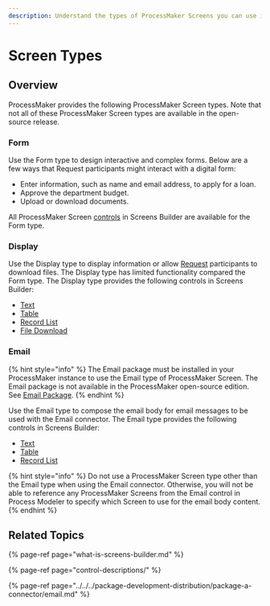 ```yaml
---
description: Understand the types of ProcessMaker Screens you can use in Screens Builder.
---
```


# Screen Types

## Overview

ProcessMaker provides the following ProcessMaker Screen types. Note that not all of these ProcessMaker Screen types are available in the open-source release.

### Form

Use the Form type to design interactive and complex forms. Below are a few ways that Request participants might interact with a digital form:

* Enter information, such as name and email address, to apply for a loan.
* Approve the department budget.
* Upload or download documents.

All ProcessMaker Screen [controls](control-descriptions/) in Screens Builder are available for the Form type.

### Display

Use the Display type to display information or allow [Request](../../../using-processmaker/requests/what-is-a-request.md) participants to download files. The Display type has limited functionality compared the Form type. The Display type provides the following controls in Screens Builder:

* [Text](control-descriptions/textarea-control-settings.md)
* [Table](control-descriptions/multi-column-button-control-settings.md)
* [Record List](control-descriptions/record-list-control-settings.md)
* [File Download](control-descriptions/file-download-control-settings.md)

### Email

{% hint style="info" %}
The Email package must be installed in your ProcessMaker instance to use the Email type of ProcessMaker Screen. The Email package is not available in the ProcessMaker open-source edition. See [Email Package](../../../package-development-distribution/package-a-connector/email.md).
{% endhint %}

Use the Email type to compose the email body for email messages to be used with the Email connector. The Email type provides the following controls in Screens Builder:

* [Text](control-descriptions/text-control-settings.md)
* [Table](control-descriptions/multi-column-button-control-settings.md)
* [Record List](control-descriptions/record-list-control-settings.md)

{% hint style="info" %}
Do not use a ProcessMaker Screen type other than the Email type when using the Email connector. Otherwise, you will not be able to reference any ProcessMaker Screens from the Email control in Process Modeler to specify which Screen to use for the email body content.
{% endhint %}

## Related Topics

{% page-ref page="what-is-screens-builder.md" %}

{% page-ref page="control-descriptions/" %}

{% page-ref page="../../../package-development-distribution/package-a-connector/email.md" %}

